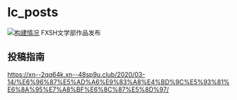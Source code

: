 # lc_posts
[![构建情况](https://travis-ci.org/oieasy/lc_posts.svg?branch=master)](https://travis-ci.org/oieasy/lc_posts) FXSH文学部作品发布

## 投稿指南
https://xn--2qq64k.xn--48sp9u.club/2020/03-14/%E6%96%87%E5%AD%A6%E9%83%A8%E4%BD%9C%E5%93%81%E6%8A%95%E7%A8%BF%E6%8C%87%E5%8D%97/
